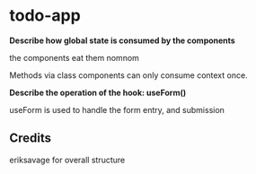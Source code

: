 # todo-app

**Describe how global state is consumed by the components**

the components eat them nomnom

Methods via class components can only consume context once.

**Describe the operation of the hook: useForm()**

useForm is used to handle the form entry, and submission

## Credits

eriksavage for overall structure
